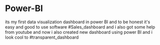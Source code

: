 # Power-BI
its my first data visualization dashboard in power BI and to be honest it's easy and good to use software #Sales_dashboard
and i also got some help from youtube
and now i also created new dashboard using power BI and i look cool to #transparent_dashboard
